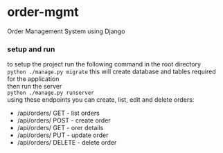 # order-mgmt
Order Management System using Django

### setup and run
to setup the project run the following command in the root directory  
`python ./manage.py migrate`
this will create database and tables required for the application  
then run the server   
`python ./manage.py runserver`  
using these endpoints you can create, list, edit and delete orders:
- /api/orders/ GET - list orders
- /api/orders/ POST - create order
- /api/orders/<id> GET - orer details
- /api/orders/<id> PUT - update order
- /api/orders/<id> DELETE - delete order

